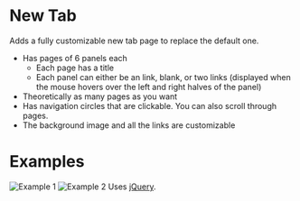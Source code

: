 # New Tab
Adds a fully customizable new tab page to replace the default one.
* Has pages of 6 panels each
	* Each page has a title
	* Each panel can either be an link, blank, or two links (displayed when the mouse hovers over the left and right halves of the panel)
* Theoretically as many pages as you want
* Has navigation circles that are clickable. You can also scroll through pages.
* The background image and all the links are customizable

# Examples

![Example 1](http://i.imgur.com/nHpEI9D.png)
![Example 2](http://i.imgur.com/wRBJcDc.png)
Uses [jQuery](https://jquery.com/). 